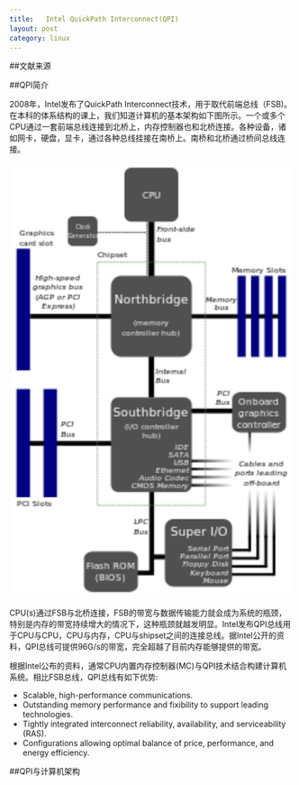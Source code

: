 ```yaml
---
title:   Intel QuickPath Interconnect(QPI)
layout: post
category: linux
---
```

<p>

##文献来源


##QPI简介

<p>
2008年，Intel发布了QuickPath Interconnect技术，用于取代前端总线（FSB)。在本科的体系结构的课上，我们知道计算机的基本架构如下图所示。一个或多个CPU通过一套前端总线连接到北桥上，内存控制器也和北桥连接。各种设备，诸如网卡，硬盘，显卡，通过各种总线挂接在南桥上。南桥和北桥通过桥间总线连接。

<p align=center><img src=/images/2013-05-11/computer-arch.png width=500></p>
</p>

<p>
CPU(s)通过FSB与北桥连接，FSB的带宽与数据传输能力就会成为系统的瓶颈，特别是内存的带宽持续增大的情况下，这种瓶颈就越发明显。Intel发布QPI总线用于CPU与CPU，CPU与内存，CPU与shipset之间的连接总线。据Intel公开的资料，QPI总线可提供96G/s的带宽，完全超越了目前内存能够提供的带宽。
</p>

<p>
根据Intel公布的资料，通常CPU内置内存控制器(MC)与QPI技术结合构建计算机系统。相比FSB总线，QPI总线有如下优势:
<ul>
<li>Scalable, high-performance communications.</li>
<li>Outstanding memory performance and fixibility to support leading technologies.</li>
<li>Tightly integrated interconnect reliability, availability, and serviceability (RAS).</li>
<li>Configurations allowing optimal balance of price, performance, and energy efficiency.</li>
</ul>
##QPI与计算机架构
